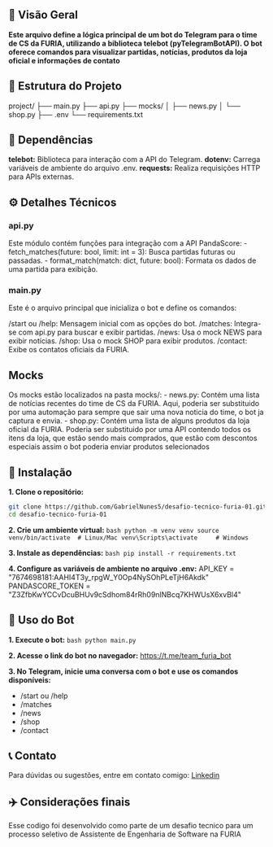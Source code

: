 ## 📌 Visão Geral

**Este arquivo define a lógica principal de um bot do Telegram para o time de CS da FURIA, utilizando a biblioteca telebot (pyTelegramBotAPI). O bot oferece comandos para visualizar partidas, notícias, produtos da loja oficial e informações de contato**

## 📁 Estrutura do Projeto

project/
├── main.py 
├── api.py
├── mocks/
│   ├── news.py
│   └── shop.py
├── .env
└── requirements.txt

## 🧩 Dependências

**telebot:** Biblioteca para interação com a API do Telegram.
**dotenv:** Carrega variáveis de ambiente do arquivo .env.
**requests:** Realiza requisições HTTP para APIs externas.

## ⚙️ Detalhes Técnicos

### api.py

Este módulo contém funções para integração com a API PandaScore:
    - fetch_matches(future: bool, limit: int = 3): Busca partidas futuras ou passadas.
    - format_match(match: dict, future: bool): Formata os dados de uma partida para exibição.

### main.py

Este é o arquivo principal que inicializa o bot e define os comandos:

/start ou /help: Mensagem inicial com as opções do bot.
/matches: Integra-se com api.py para buscar e exibir partidas.
/news: Usa o mock NEWS para exibir notícias.
/shop: Usa o mock SHOP para exibir produtos.
/contact: Exibe os contatos oficiais da FURIA.

## Mocks
Os mocks estão localizados na pasta mocks/:
    - news.py: Contém uma lista de notícias recentes do time de CS da FURIA. Aqui, poderia ser substituido por uma automação para sempre que sair uma nova noticia do time, o bot ja captura e envia. 
    - shop.py: Contém uma lista de alguns produtos da loja oficial da FURIA. Poderia ser substituido por uma API contendo todos os itens da loja, que estão sendo mais comprados, que estão com descontos especiais assim o bot poderia enviar produtos selecionados

## 🔧 Instalação

**1. Clone o repositório:**
   ```bash
   git clone https://github.com/GabrielNunes5/desafio-tecnico-furia-01.git
   cd desafio-tecnico-furia-01
   ```

**2. Crie um ambiente virtual:**
    ```bash
python -m venv venv
source venv/bin/activate  # Linux/Mac
venv\Scripts\activate     # Windows
    ```

**3. Instale as dependências:**
    ```bash
pip install -r requirements.txt
    ```

**4. Configure as variáveis de ambiente no arquivo .env:**
API_KEY = "7674698181:AAHI4T3y_rpgW_Y0Op4NySOhPLeTjH6Akdk"
PANDASCORE_TOKEN = "Z3ZfbKwYCCvDcuBHUv9cSdhom84rRh09nlNBcq7KHWUsX6xvBl4"

## ​📨  Uso do Bot

**1. Execute o bot:**
    ```bash
python main.py
    ```

**2. Acesse o link do bot no navegador:**
https://t.me/team_furia_bot

**3. No Telegram, inicie uma conversa com o bot e use os comandos disponíveis:**
- /start ou /help
- /matches
- /news
- /shop
- /contact

## 📞 Contato
Para dúvidas ou sugestões, entre em contato comigo:
[Linkedin](https://www.linkedin.com/in/gabriel-nunes-085gn/)

## ✈️ Considerações finais
Esse codigo foi desenvolvido como parte de um desafio tecnico para um processo seletivo de Assistente de Engenharia de Software na FURIA
